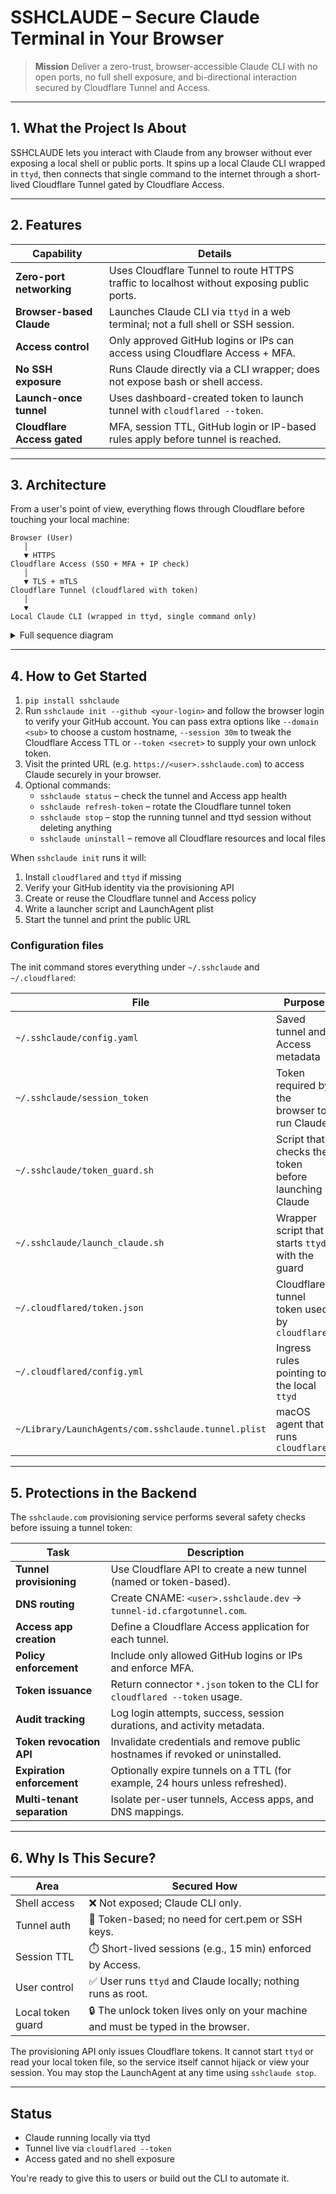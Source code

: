 # **SSHCLAUDE** – Secure Claude Terminal in Your Browser

> **Mission** Deliver a zero-trust, browser-accessible Claude CLI with no open ports, no full shell exposure, and bi-directional interaction secured by Cloudflare Tunnel and Access.

---

## 1. What the Project Is About

SSHCLAUDE lets you interact with Claude from any browser without ever exposing a local shell or public ports. It spins up a local Claude CLI wrapped in `ttyd`, then connects that single command to the internet through a short-lived Cloudflare Tunnel gated by Cloudflare Access.

---

## 2. Features

| Capability                  | Details |
| --------------------------- | ------- |
| **Zero-port networking**    | Uses Cloudflare Tunnel to route HTTPS traffic to localhost without exposing public ports. |
| **Browser-based Claude**    | Launches Claude CLI via `ttyd` in a web terminal; not a full shell or SSH session. |
| **Access control**          | Only approved GitHub logins or IPs can access using Cloudflare Access + MFA. |
| **No SSH exposure**         | Runs Claude directly via a CLI wrapper; does not expose bash or shell access. |
| **Launch-once tunnel**      | Uses dashboard-created token to launch tunnel with `cloudflared --token`. |
| **Cloudflare Access gated** | MFA, session TTL, GitHub login or IP-based rules apply before tunnel is reached. |

---

## 3. Architecture

From a user's point of view, everything flows through Cloudflare before touching your local machine:

```text
Browser (User)
   │
   ▼ HTTPS
Cloudflare Access (SSO + MFA + IP check)
   │
   ▼ TLS + mTLS
Cloudflare Tunnel (cloudflared with token)
   │
   ▼
Local Claude CLI (wrapped in ttyd, single command only)
```

<details>
<summary>Full sequence diagram</summary>

```mermaid
sequenceDiagram
    participant CLI as sshclaude CLI
    participant API as sshclaude API
    participant GH as GitHub OAuth
    participant DB as SQLite
    participant CFAPI as Cloudflare API
    participant Launchd as cloudflared
    participant Edge as Cloudflare Edge
    participant TTYD as ttyd
    participant Guard as token_guard.sh
    participant Browser as BrowserUser

    CLI->>API: POST /login
    API-->>CLI: {uid, token, client_id}

    CLI->>GH: open OAuth URL
    GH-->>API: code, state
    API->>DB: verify email
    API-->>CLI: success

    CLI->>API: GET /whoami
    API-->>CLI: verified email

    CLI->>API: POST /provision
    API->>CFAPI: create tunnel/DNS/app
    CFAPI-->>API: tunnel token
    API->>DB: save metadata
    API-->>CLI: token

    CLI->>Launchd: write config & start
    Launchd-->>Edge: establish tunnel

    Browser->>Edge: https://<subdomain>.sshclaude.dev
    Edge->>GH: login if needed
    Edge->>TTYD: http://localhost:7681
    TTYD->>Guard: prompt token
    Guard-->>TTYD: launch claude
    TTYD-->>Browser: Claude terminal
```

</details>

---

## 4. How to Get Started

1. `pip install sshclaude`
2. Run `sshclaude init --github <your-login>` and follow the browser login to verify your GitHub account. You can pass extra options like `--domain <sub>` to choose a custom hostname, `--session 30m` to tweak the Cloudflare Access TTL or `--token <secret>` to supply your own unlock token.
3. Visit the printed URL (e.g. `https://<user>.sshclaude.com`) to access Claude securely in your browser.
4. Optional commands:
   * `sshclaude status` – check the tunnel and Access app health
   * `sshclaude refresh-token` – rotate the Cloudflare tunnel token
   * `sshclaude stop` – stop the running tunnel and ttyd session without deleting anything 
   * `sshclaude uninstall` – remove all Cloudflare resources and local files

When `sshclaude init` runs it will:

1. Install `cloudflared` and `ttyd` if missing
2. Verify your GitHub identity via the provisioning API
3. Create or reuse the Cloudflare tunnel and Access policy
4. Write a launcher script and LaunchAgent plist
5. Start the tunnel and print the public URL

### Configuration files
The init command stores everything under `~/.sshclaude` and `~/.cloudflared`:

| File | Purpose |
| ---- | ------- |
| `~/.sshclaude/config.yaml` | Saved tunnel and Access metadata |
| `~/.sshclaude/session_token` | Token required by the browser to run Claude |
| `~/.sshclaude/token_guard.sh` | Script that checks the token before launching Claude |
| `~/.sshclaude/launch_claude.sh` | Wrapper script that starts `ttyd` with the guard |
| `~/.cloudflared/token.json` | Cloudflare tunnel token used by `cloudflared` |
| `~/.cloudflared/config.yml` | Ingress rules pointing to the local `ttyd` |
| `~/Library/LaunchAgents/com.sshclaude.tunnel.plist` | macOS agent that runs `cloudflared` |

---

## 5. Protections in the Backend

The `sshclaude.com` provisioning service performs several safety checks before issuing a tunnel token:

| Task                        | Description |
| --------------------------- | ----------- |
| **Tunnel provisioning**     | Use Cloudflare API to create a new tunnel (named or token-based). |
| **DNS routing**             | Create CNAME: `<user>.sshclaude.dev` → `tunnel-id.cfargotunnel.com`. |
| **Access app creation**     | Define a Cloudflare Access application for each tunnel. |
| **Policy enforcement**      | Include only allowed GitHub logins or IPs and enforce MFA. |
| **Token issuance**          | Return connector `*.json` token to the CLI for `cloudflared --token` usage. |
| **Audit tracking**          | Log login attempts, success, session durations, and activity metadata. |
| **Token revocation API**    | Invalidate credentials and remove public hostnames if revoked or uninstalled. |
| **Expiration enforcement**  | Optionally expire tunnels on a TTL (for example, 24 hours unless refreshed). |
| **Multi-tenant separation** | Isolate per-user tunnels, Access apps, and DNS mappings. |

---

## 6. Why Is This Secure?

| Area         | Secured How |
| ------------ | ----------- |
| Shell access | ❌ Not exposed; Claude CLI only. |
| Tunnel auth  | 🔐 Token-based; no need for cert.pem or SSH keys. |
| Session TTL  | ⏱️ Short-lived sessions (e.g., 15 min) enforced by Access. |
| User control | ✅ User runs `ttyd` and Claude locally; nothing runs as root. |
| Local token guard | 🔒 The unlock token lives only on your machine and must be typed in the browser. |

The provisioning API only issues Cloudflare tokens. It cannot start `ttyd` or read your local token file, so the service itself cannot hijack or view your session. You may stop the LaunchAgent at any time using `sshclaude stop`.

---

## Status

* Claude running locally via ttyd
* Tunnel live via `cloudflared --token`
* Access gated and no shell exposure

You're ready to give this to users or build out the CLI to automate it.
